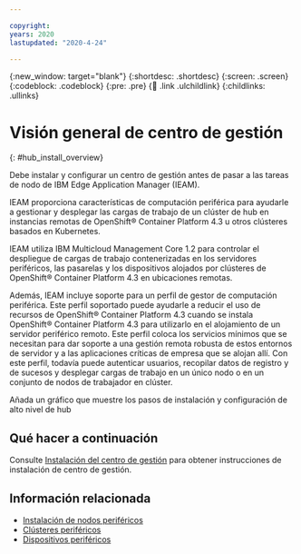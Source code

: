 ```yaml
---

copyright:
years: 2020
lastupdated: "2020-4-24"

---
```


{:new_window: target="blank"}
{:shortdesc: .shortdesc}
{:screen: .screen}
{:codeblock: .codeblock}
{:pre: .pre}
{:child: .link .ulchildlink}
{:childlinks: .ullinks}

# Visión general de centro de gestión
{: #hub_install_overview}
 
Debe instalar y configurar un centro de gestión antes de pasar a las tareas de nodo de
IBM Edge Application Manager (IEAM).

IEAM proporciona características de computación periférica para ayudarle a gestionar y desplegar
las cargas de trabajo de un clúster de hub en instancias remotas de OpenShift® Container Platform 4.3 u
otros clústeres basados en Kubernetes.

IEAM utiliza IBM Multicloud Management Core 1.2 para controlar el despliegue de cargas de trabajo contenerizadas
en los servidores periféricos, las pasarelas y los dispositivos alojados por clústeres de
OpenShift® Container Platform 4.3 en ubicaciones remotas.

Además, IEAM incluye soporte para un perfil de gestor de computación periférica. Este perfil soportado
puede ayudarle a reducir el uso de recursos de OpenShift® Container Platform 4.3 cuando se instala
OpenShift® Container Platform 4.3 para utilizarlo en el alojamiento de un servidor periférico
remoto. Este perfil coloca los servicios mínimos que se necesitan para dar soporte a una gestión remota robusta de estos entornos de servidor y a las aplicaciones críticas de empresa que se alojan allí. Con este perfil, todavía puede autenticar usuarios, recopilar datos de registro y de sucesos y desplegar cargas de trabajo en un único nodo o en un conjunto de nodos de trabajador en clúster.

Añada un gráfico que muestre los pasos de instalación y configuración de alto nivel de hub 

## Qué hacer a continuación

Consulte [Instalación del centro de gestión](install.md) para obtener instrucciones de
instalación de centro de gestión.

## Información relacionada

* [Instalación de nodos periféricos](installing_edge_nodes.md)
* [Clústeres periféricos](../developing/edge_clusters.md)
* [Dispositivos periféricos](../developing/edge_devices.md)
